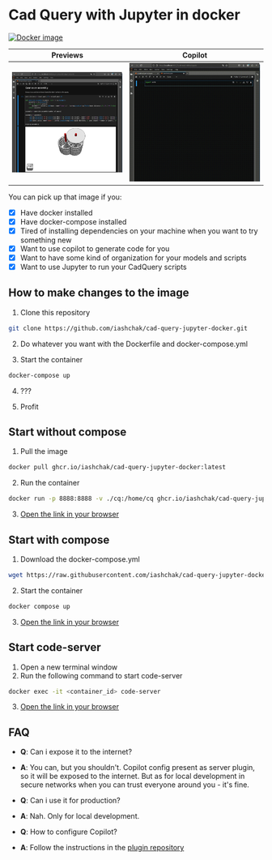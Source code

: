 # Cad Query with Jupyter in docker

[![Docker image](https://github.com/iashchak/cad-query-jupyter-docker/actions/workflows/build-image.yaml/badge.svg)](https://github.com/iashchak/cad-query-jupyter-docker/actions/workflows/build-image.yaml)

| Previews                        | Copilot                          |
| ------------------------------- | -------------------------------- |
| ![Jupyter](./assets/editor.png) | ![Copilot](./assets/copilot.gif) |

You can pick up that image if you:
- [X] Have docker installed
- [X] Have docker-compose installed
- [X] Tired of installing dependencies on your machine when you want to try something new
- [X] Want to use copilot to generate code for you
- [X] Want to have some kind of organization for your models and scripts
- [X] Want to use Jupyter to run your CadQuery scripts

## How to make changes to the image
1. Clone this repository
```bash
git clone https://github.com/iashchak/cad-query-jupyter-docker.git
```

2. Do whatever you want with the Dockerfile and docker-compose.yml

3. Start the container
```bash
docker-compose up
```

4. ???

5. Profit

## Start without compose
1. Pull the image
```bash
docker pull ghcr.io/iashchak/cad-query-jupyter-docker:latest
```

2. Run the container
```bash
docker run -p 8888:8888 -v ./cq:/home/cq ghcr.io/iashchak/cad-query-jupyter-docker:latest
```

3. [Open the link in your browser](http://localhost:8888)

## Start with compose
1. Download the docker-compose.yml
```bash
wget https://raw.githubusercontent.com/iashchak/cad-query-jupyter-docker/main/docker-compose.yml
```
2. Start the container
```bash
docker compose up
```
3. [Open the link in your browser](http://localhost:8888)

## Start code-server
1. Open a new terminal window
2. Run the following command to start code-server
```bash
docker exec -it <container_id> code-server
```
3. [Open the link in your browser](http://localhost:8080)

## FAQ
- **Q**: Can i expose it to the internet?
- **A**: You can, but you shouldn't. Copilot config present as server plugin, so it will be exposed to the internet. But as for local development in secure networks when you can trust everyone around you - it's fine.

- **Q**: Can i use it for production?
- **A**: Nah. Only for local development.

- **Q**: How to configure Copilot?
- **A**: Follow the instructions in the [plugin repository](https://github.com/baolong281/jupyter-copilot)
